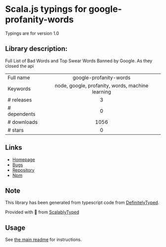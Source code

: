 
# Scala.js typings for google-profanity-words

Typings are for version 1.0

## Library description:
Full List of Bad Words and Top Swear Words Banned by Google. As they closed the api

|                    |                 |
| ------------------ | :-------------: |
| Full name          | google-profanity-words |
| Keywords           | node, google, profanity, words, machine learning |
| # releases         | 3 |
| # dependents       | 0 |
| # downloads        | 1056 |
| # stars            | 0 |

## Links
- [Homepage](https://github.com/RobertJGabriel/Google-profanity-words)
- [Bugs](https://github.com/RobertJGabriel/google-profanity-words/issues)
- [Repository](https://github.com/RobertJGabriel/google-profanity-words)
- [Npm](https://www.npmjs.com/package/google-profanity-words)
    


## Note
This library has been generated from typescript code from [DefinitelyTyped](https://definitelytyped.org).

Provided with :purple_heart: from [ScalablyTyped](https://github.com/oyvindberg/ScalablyTyped)

## Usage
See [the main readme](../../readme.md) for instructions.


